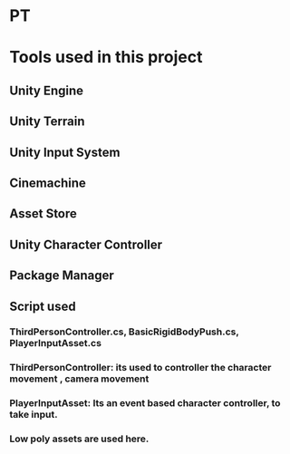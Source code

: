# PT
# Tools used in this project
## Unity Engine 
## Unity Terrain
## Unity Input System
## Cinemachine
## Asset Store
## Unity Character Controller
## Package Manager 
## Script used
### ThirdPersonController.cs, BasicRigidBodyPush.cs, PlayerInputAsset.cs
### ThirdPersonController: its used to controller the character movement , camera movement
### PlayerInputAsset: Its an event based character controller, to take input.
### Low poly assets are used here.
 
